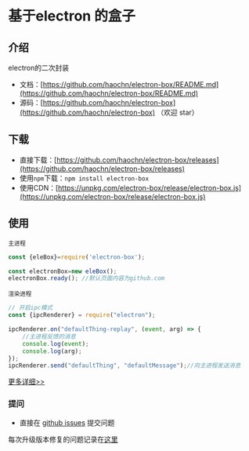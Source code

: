 # 基于electron 的盒子

## 介绍

electron的二次封装

- 文档：[https://github.com/haochn/electron-box/README.md](https://github.com/haochn/electron-box/README.md)
- 源码：[https://github.com/haochn/electron-box](https://github.com/haochn/electron-box) （欢迎 star）

## 下载

- 直接下载：[https://github.com/haochn/electron-box/releases](https://github.com/haochn/electron-box/releases)
- 使用`npm`下载：`npm install electron-box`
- 使用CDN：[https://unpkg.com/electron-box/release/electron-box.js](https://unpkg.com/electron-box/release/electron-box.js)

## 使用
`主进程`
``` javascript
const {eleBox}=require('electron-box');

const electronBox=new eleBox();
electronBox.ready(); //默认页面内容为github.com
```
`渲染进程`
```javascript
// 开启ipc模式
const {ipcRenderer} = require("electron");

ipcRenderer.on("defaultThing-replay", (event, arg) => {
    //主进程反馈的消息
    console.log(event);
    console.log(arg);
});
ipcRenderer.send("defaultThing", "defaultMessage");//向主进程发送消息
```
[更多详细>>](https://github.com/haochn/electron-box/wiki)
### 提问

- 直接在 [github issues](https://github.com/haochn/electron-box/issues) 提交问题

每次升级版本修复的问题记录在[这里](./ISSUE.md)

